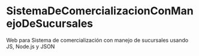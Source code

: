# SistemaDeComercializacionConManejoDeSucursales
Web para Sistema de comercialización con manejo de sucursales usando JS, Node.js y JSON
